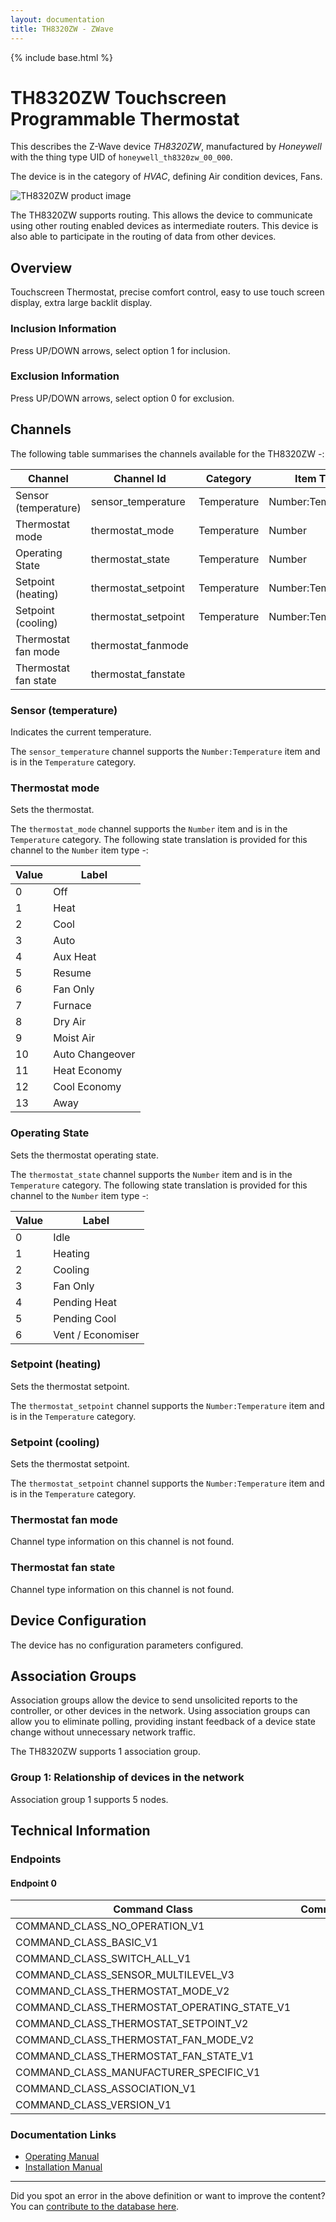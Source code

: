 ```yaml
---
layout: documentation
title: TH8320ZW - ZWave
---
```


{% include base.html %}

# TH8320ZW Touchscreen Programmable Thermostat
This describes the Z-Wave device *TH8320ZW*, manufactured by *Honeywell* with the thing type UID of ```honeywell_th8320zw_00_000```.

The device is in the category of *HVAC*, defining Air condition devices, Fans.

![TH8320ZW product image](https://www.cd-jackson.com/zwave_device_uploads/182/182_default.jpg)


The TH8320ZW supports routing. This allows the device to communicate using other routing enabled devices as intermediate routers.  This device is also able to participate in the routing of data from other devices.

## Overview

Touchscreen Thermostat, precise comfort control, easy to use touch screen display, extra large backlit display.

### Inclusion Information

Press UP/DOWN arrows, select option 1 for inclusion.

### Exclusion Information

Press UP/DOWN arrows, select option 0 for exclusion.

## Channels

The following table summarises the channels available for the TH8320ZW -:

| Channel | Channel Id | Category | Item Type |
|---------|------------|----------|-----------|
| Sensor (temperature) | sensor_temperature | Temperature | Number:Temperature | 
| Thermostat mode | thermostat_mode | Temperature | Number | 
| Operating State | thermostat_state | Temperature | Number | 
| Setpoint (heating) | thermostat_setpoint | Temperature | Number:Temperature | 
| Setpoint (cooling) | thermostat_setpoint | Temperature | Number:Temperature | 
| Thermostat fan mode | thermostat_fanmode |  |  | 
| Thermostat fan state | thermostat_fanstate |  |  | 

### Sensor (temperature)

Indicates the current temperature.

The ```sensor_temperature``` channel supports the ```Number:Temperature``` item and is in the ```Temperature``` category.

### Thermostat mode

Sets the thermostat.

The ```thermostat_mode``` channel supports the ```Number``` item and is in the ```Temperature``` category.
The following state translation is provided for this channel to the ```Number``` item type -:

| Value | Label     |
|-------|-----------|
| 0 | Off |
| 1 | Heat |
| 2 | Cool |
| 3 | Auto |
| 4 | Aux Heat |
| 5 | Resume |
| 6 | Fan Only |
| 7 | Furnace |
| 8 | Dry Air |
| 9 | Moist Air |
| 10 | Auto Changeover |
| 11 | Heat Economy |
| 12 | Cool Economy |
| 13 | Away |

### Operating State

Sets the thermostat operating state.

The ```thermostat_state``` channel supports the ```Number``` item and is in the ```Temperature``` category.
The following state translation is provided for this channel to the ```Number``` item type -:

| Value | Label     |
|-------|-----------|
| 0 | Idle |
| 1 | Heating |
| 2 | Cooling |
| 3 | Fan Only |
| 4 | Pending Heat |
| 5 | Pending Cool |
| 6 | Vent / Economiser |

### Setpoint (heating)

Sets the thermostat setpoint.

The ```thermostat_setpoint``` channel supports the ```Number:Temperature``` item and is in the ```Temperature``` category.

### Setpoint (cooling)

Sets the thermostat setpoint.

The ```thermostat_setpoint``` channel supports the ```Number:Temperature``` item and is in the ```Temperature``` category.

### Thermostat fan mode

Channel type information on this channel is not found.

### Thermostat fan state

Channel type information on this channel is not found.



## Device Configuration

The device has no configuration parameters configured.

## Association Groups

Association groups allow the device to send unsolicited reports to the controller, or other devices in the network. Using association groups can allow you to eliminate polling, providing instant feedback of a device state change without unnecessary network traffic.

The TH8320ZW supports 1 association group.

### Group 1: Relationship of devices in the network


Association group 1 supports 5 nodes.

## Technical Information

### Endpoints

#### Endpoint 0

| Command Class | Comment |
|---------------|---------|
| COMMAND_CLASS_NO_OPERATION_V1| |
| COMMAND_CLASS_BASIC_V1| |
| COMMAND_CLASS_SWITCH_ALL_V1| |
| COMMAND_CLASS_SENSOR_MULTILEVEL_V3| |
| COMMAND_CLASS_THERMOSTAT_MODE_V2| |
| COMMAND_CLASS_THERMOSTAT_OPERATING_STATE_V1| |
| COMMAND_CLASS_THERMOSTAT_SETPOINT_V2| |
| COMMAND_CLASS_THERMOSTAT_FAN_MODE_V2| |
| COMMAND_CLASS_THERMOSTAT_FAN_STATE_V1| |
| COMMAND_CLASS_MANUFACTURER_SPECIFIC_V1| |
| COMMAND_CLASS_ASSOCIATION_V1| |
| COMMAND_CLASS_VERSION_V1| |

### Documentation Links

* [Operating Manual](https://www.cd-jackson.com/zwave_device_uploads/182/69-2485EFS.pdf)
* [Installation Manual](https://www.cd-jackson.com/zwave_device_uploads/182/69-2486.pdf)

---

Did you spot an error in the above definition or want to improve the content?
You can [contribute to the database here](http://www.cd-jackson.com/index.php/zwave/zwave-device-database/zwave-device-list/devicesummary/182).
